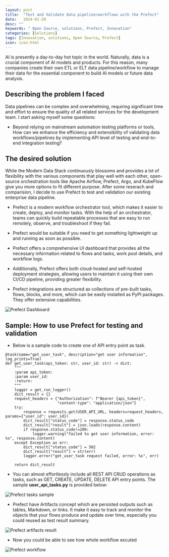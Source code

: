 ```yaml
---
layout: post
title:  "Test and Validate data pipeline/workflows with the Prefect"
date:   2024-01-20
desc: ""
keywords: " Open Source, solutions, Prefect, Innovation"
categories: [Solutions]
tags: [Innovation, solutions, Open Source, Prefect]
icon: icon-html
---
```



AI is presently a day-to-day hot topic in the world. Naturally, data is a crucial component of AI models and products. For this reason, many companies create their own ETL or ELT data pipeline/workflow to manage their data for the essential component to build AI models or future data analysis. 


## Describing the problem I faced
Data pipelines can be complex and overwhelming, requiring significant time and effort to ensure the quality of all related services for the development team. I start asking myself some questions: 

* Beyond relying on mainstream automation testing platforms or tools, How can we enhance the efficiency and extensibility of validating data workflows/pipelines by implementing API level of testing and end-to-end integration testing?


## The desired solution
While the Modern Data Stack continuously blossoms and provides a lot of flexibility with the various components that play well with each other, open-source orchestration tools like Apache Airflow, Prefect, Argo, and KubeFlow give you more options to fit different purpose. 
After some reserach and comparision, I decide to use Prefect to test and validation our existing enterprise data pipeline.   

* Prefect is a modern workflow orchestrator tool,  which makes it easier to create, deploy, and monitor tasks. With the help of an orchestrator, teams can quickly build repeatable processes that are easy to run remotely, observe, and troubleshoot if they fail.
* Prefect would be suitable if you need to get something lightweight up and running as soon as possible.

* Prefect offers a comprehensive UI dashboard that provides all the necessary information related to flows and tasks, work pool details, and workflow logs. 

* Additionally, Prefect offers both cloud-hosted and self-hosted deployment strategies, allowing users to maintain it using their own CI/CD pipeline, providing greater flexibility.

* Prefect integrations are structured as collections of pre-built tasks, flows, blocks, and more, which can be easily installed as PyPI packages. They offer extensive capabilities.


![Prefect Dashboard](../../../../static/assets/img/blog/prefect_dashboard.png)


## Sample: How to use Prefect for testing and validation

* Below is a sample code to create one of API entry point as task. 

```
@task(name="get_user_task", description="get user information", log_prints=True)
def get_user_task(api_token: str, user_id: str) -> dict:
    """
    :param api_token:
    :param user_id:
    :return:
    """
    logger = get_run_logger()
    dict_result = {}
    request_headers = {"Authorization": f"Bearer {api_token}",
                       "content-type": "application/json"}
    try:
        response = requests.get(USER_API_URL, headers=request_headers, params={"user_id": user_id})
        dict_result["status_code"] = response.status_code
        dict_result["result"] = json.loads(response.content)
        if response.status_code!=200:
            logger.warning("failed to get user information, error: %s", response.content)
    except Exception as err:
        dict_result["status_code"] = 502
        dict_result["result"] = str(err)
        logger.error("get_user_task request failed, error: %s", err)

    return dict_result
```

* You can almost effortlessly include all REST API CRUD operations as tasks, such as GET, CREATE, UPDATE, DELETE API entry points. The sample **user_api_tasks.py** is provided below:

![Prefect tasks sample](../../../../static/assets/img/blog/prefect_user_api_tasks.png)



* Prefect have Artifacts concept which are persisted outputs such as tables, Markdown, or links. It make it easy to track and monitor the objects that your flows produce and update over time, especially you could reused as test result summary.  

![Prefect artifacts result](../../../../static/assets/img/blog/prefect_artifacts.png)


* Now you could be able to see how whole workflow excuted 

![Prefect workflow](../../../../static/assets/img/blog/prefect_workflow.png)


